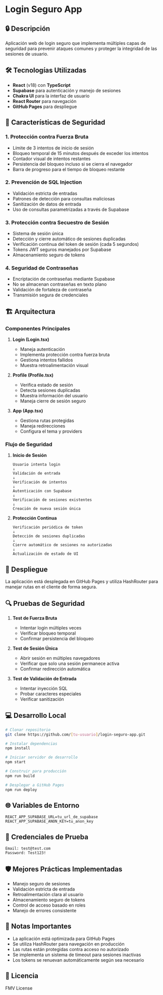 # Login Seguro App

## 🔒 Descripción
Aplicación web de login seguro que implementa múltiples capas de seguridad para prevenir ataques comunes y proteger la integridad de las sesiones de usuario.

## 🛠️ Tecnologías Utilizadas
- **React** (v18) con **TypeScript**
- **Supabase** para autenticación y manejo de sesiones
- **Chakra UI** para la interfaz de usuario
- **React Router** para navegación
- **GitHub Pages** para despliegue

## 🔐 Características de Seguridad

### 1. Protección contra Fuerza Bruta
- Límite de 3 intentos de inicio de sesión
- Bloqueo temporal de 15 minutos después de exceder los intentos
- Contador visual de intentos restantes
- Persistencia del bloqueo incluso si se cierra el navegador
- Barra de progreso para el tiempo de bloqueo restante

### 2. Prevención de SQL Injection
- Validación estricta de entradas
- Patrones de detección para consultas maliciosas
- Sanitización de datos de entrada
- Uso de consultas parametrizadas a través de Supabase

### 3. Protección contra Secuestro de Sesión
- Sistema de sesión única
- Detección y cierre automático de sesiones duplicadas
- Verificación continua del token de sesión (cada 5 segundos)
- Tokens JWT seguros manejados por Supabase
- Almacenamiento seguro de tokens

### 4. Seguridad de Contraseñas
- Encriptación de contraseñas mediante Supabase
- No se almacenan contraseñas en texto plano
- Validación de fortaleza de contraseña
- Transmisión segura de credenciales

## 🏗️ Arquitectura

### Componentes Principales
1. **Login (Login.tsx)**
   - Maneja autenticación
   - Implementa protección contra fuerza bruta
   - Gestiona intentos fallidos
   - Muestra retroalimentación visual

2. **Profile (Profile.tsx)**
   - Verifica estado de sesión
   - Detecta sesiones duplicadas
   - Muestra información del usuario
   - Maneja cierre de sesión seguro

3. **App (App.tsx)**
   - Gestiona rutas protegidas
   - Maneja redirecciones
   - Configura el tema y providers

### Flujo de Seguridad
1. **Inicio de Sesión**
   ```
   Usuario intenta login
   ↓
   Validación de entrada
   ↓
   Verificación de intentos
   ↓
   Autenticación con Supabase
   ↓
   Verificación de sesiones existentes
   ↓
   Creación de nueva sesión única
   ```

2. **Protección Continua**
   ```
   Verificación periódica de token
   ↓
   Detección de sesiones duplicadas
   ↓
   Cierre automático de sesiones no autorizadas
   ↓
   Actualización de estado de UI
   ```

## 🚀 Despliegue
La aplicación está desplegada en GitHub Pages y utiliza HashRouter para manejar rutas en el cliente de forma segura.

## 🔍 Pruebas de Seguridad
1. **Test de Fuerza Bruta**
   - Intentar login múltiples veces
   - Verificar bloqueo temporal
   - Confirmar persistencia del bloqueo

2. **Test de Sesión Única**
   - Abrir sesión en múltiples navegadores
   - Verificar que solo una sesión permanece activa
   - Confirmar redirección automática

3. **Test de Validación de Entrada**
   - Intentar inyección SQL
   - Probar caracteres especiales
   - Verificar sanitización

## 💻 Desarrollo Local

```bash
# Clonar repositorio
git clone https://github.com/[tu-usuario]/login-seguro-app.git

# Instalar dependencias
npm install

# Iniciar servidor de desarrollo
npm start

# Construir para producción
npm run build

# Desplegar a GitHub Pages
npm run deploy
```

## 🌐 Variables de Entorno
```env
REACT_APP_SUPABASE_URL=tu_url_de_supabase
REACT_APP_SUPABASE_ANON_KEY=tu_anon_key
```

## 🔑 Credenciales de Prueba
```
Email: test@test.com
Password: Test123!
```

## 🛡️ Mejores Prácticas Implementadas
- Manejo seguro de sesiones
- Validación estricta de entrada
- Retroalimentación clara al usuario
- Almacenamiento seguro de tokens
- Control de acceso basado en roles
- Manejo de errores consistente

## 📝 Notas Importantes
- La aplicación está optimizada para GitHub Pages
- Se utiliza HashRouter para navegación en producción
- Las rutas están protegidas contra acceso no autorizado
- Se implementa un sistema de timeout para sesiones inactivas
- Los tokens se renuevan automáticamente según sea necesario
  
## 📄 Licencia
FMV License
